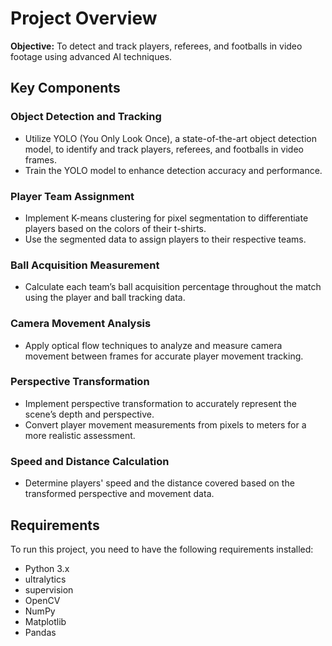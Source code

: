 # Project Overview

**Objective:** To detect and track players, referees, and footballs in video footage using advanced AI techniques.

## Key Components

### Object Detection and Tracking
- Utilize YOLO (You Only Look Once), a state-of-the-art object detection model, to identify and track players, referees, and footballs in video frames.
- Train the YOLO model to enhance detection accuracy and performance.

### Player Team Assignment
- Implement K-means clustering for pixel segmentation to differentiate players based on the colors of their t-shirts.
- Use the segmented data to assign players to their respective teams.

### Ball Acquisition Measurement
- Calculate each team’s ball acquisition percentage throughout the match using the player and ball tracking data.

### Camera Movement Analysis
- Apply optical flow techniques to analyze and measure camera movement between frames for accurate player movement tracking.

### Perspective Transformation
- Implement perspective transformation to accurately represent the scene’s depth and perspective.
- Convert player movement measurements from pixels to meters for a more realistic assessment.

### Speed and Distance Calculation
- Determine players' speed and the distance covered based on the transformed perspective and movement data.

## Requirements
To run this project, you need to have the following requirements installed:
- Python 3.x
- ultralytics
- supervision
- OpenCV
- NumPy
- Matplotlib
- Pandas

